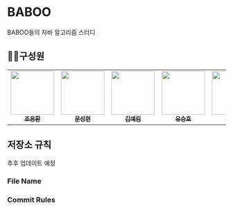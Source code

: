 # BABOO
BABOO들의 자바 알고리즘 스터디

## 🧑‍💻구성원
<table>
  <tr>
    <td align="center">
        <a href="https://github.com/yhc-key">
            <img src="https://avatars.githubusercontent.com/u/139313175?v=4" width="100px;" alt=""/>
            <br />
            <sub>
                <b>조용환</b>
            </sub>
        </a>
        <br />
    </td>    
    <td align="center">
        <a href="https://github.com/seonghyeon-m">
            <img src="https://avatars.githubusercontent.com/u/139305010?v=4" width="100px;" alt=""/>
            <br />
            <sub>
                <b>문성현</b>
            </sub>
        </a>
        <br />
    </td>
    <td align="center">
        <a href="https://github.com/Lainlnya">
            <img src="https://avatars.githubusercontent.com/u/93235981?v=4" width="100px;" alt=""/>
            <br />
            <sub>
                <b>김예림</b>
            </sub>
        </a>
        <br />
    </td>
    <td align="center">
        <a href="https://github.com/MUYAHOYA">
            <img src="https://avatars.githubusercontent.com/u/139370595?v=4" width="100px;" alt=""/>
            <br />
            <sub>
                <b>유승호</b>
            </sub>
        </a>
        <br />
    </td>    
    <td align="center">
        <a href="https://github.com/se2develop">
            <img src="https://avatars.githubusercontent.com/u/139305078?v=4" width="100px;" alt=""/>
            <br />
            <sub>
                <b>노세희</b>
            </sub>
        </a>
        <br />
    </td>
  </tr>
</table>

## 저장소 규칙
추후 업데이트 예정
### File Name

### Commit Rules


